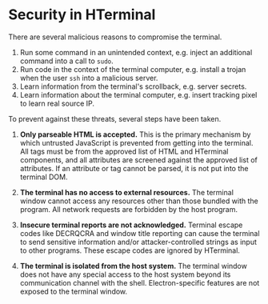 # Security in HTerminal

There are several malicious reasons to compromise the terminal.

1. Run some command in an unintended context, e.g. inject an additional command into a call to `sudo`.
2. Run code in the context of the terminal computer, e.g. install a trojan when the user `ssh` into a malicious server.
3. Learn information from the terminal's scrollback, e.g. server secrets.
4. Learn information about the terminal computer, e.g. insert tracking pixel to learn real source IP.

To prevent against these threats, several steps have been taken.

1. **Only parseable HTML is accepted.** This is the primary mechanism by which untrusted JavaScript is prevented from getting into the terminal. All tags must be from the approved list of HTML and HTerminal components, and all attributes are screened against the approved list of attributes. If an attribute or tag cannot be parsed, it is not put into the terminal DOM.

2. **The terminal has no access to external resources.** The terminal window cannot access any resources other than those bundled with the program. All network requests are forbidden by the host program.

3. **Insecure terminal reports are not acknowledged.** Terminal escape codes like DECRQCRA and window title reporting can cause the terminal to send sensitive information and/or attacker-controlled strings as input to other programs. These escape codes are ignored by HTerminal.

4. **The terminal is isolated from the host system.** The terminal window does not have any special access to the host system beyond its communication channel with the shell. Electron-specific features are not exposed to the terminal window.
